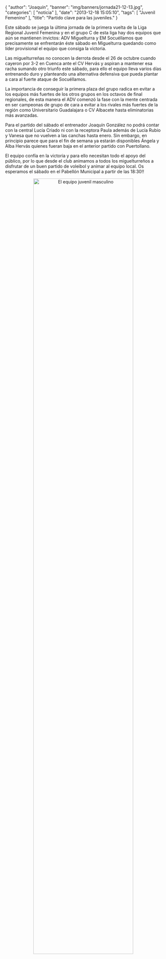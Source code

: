 {
  "author": "Joaquín", 
  "banner": "img/banners/jornada21-12-13.jpg", 
  "categories": [
    "noticia"
  ], 
  "date": "2013-12-18 15:05:10", 
  "tags": [
    "Juvenil Femenino"
  ], 
  "title": "Partido clave para las juveniles."
}

Este sábado se juega la última jornada de la primera vuelta de la Liga Regional Juvenil Femenina y en el grupo C de esta liga hay dos equipos que aún se mantienen invictos: ADV Miguelturra y EM Socuéllamos que precisamente se enfrentarán éste sábado en Miguelturra quedando como líder provisional el equipo que consiga la victoria.

Las miguelturreñas no conocen la derrota desde el 26 de octubre cuando cayeron por 3-2 en Cuenca ante el CV Hervás y aspiran a mantener esa racha sumando otro triunfo este sábado, para ello el equipo lleva varios días entrenando duro y planteando una alternativa defensiva que pueda plantar a cara al fuerte ataque de Socuéllamos.

La importancia de conseguir la primera plaza del grupo radica en evitar a los equipos más fuertes de los otros grupos en los octavos de final regionales, de esta manera el ADV comenzó la fase con la mente centrada en ser campeonas de grupo de cara a evitar a los rivales más fuertes de la región como Universitario Guadalajara o CV Albacete hasta eliminatorias más avanzadas.

Para el partido del sábado el entrenador Joaquín González no podrá contar con la central Lucía Criado ni con la receptora Paula además de Lucía Rubio y Vanesa que no vuelven a las canchas hasta enero. Sin embargo, en principio parece que para el fin de semana ya estarán disponibles Ángela y Alba Hervás quienes fueran baja en el anterior partido con Puertollano.

El equipo confía en la victoria y para ello necesitan todo el apoyo del público, por lo que desde el club animamos a todos los miguelturreños a disfrutar de un buen partido de voleibol y animar al equipo local. Os esperamos el sábado en el Pabellón Municipal a partir de las 18:30!!

<center>
<a target="_new" href="http://www.advmiguelturra.org/img/banners/jornada21-12-13.jpg"> 
<img alt="El equipo juvenil masculino" width="80%" align="center" src="http://www.advmiguelturra.org/img/banners/jornada21-12-13.jpg"/> </a>
</center>

